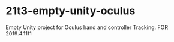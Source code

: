 # 21t3-empty-unity-oculus
Empty Unity project for Oculus hand and controller Tracking. FOR 2019.4.11f1

